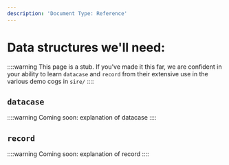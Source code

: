 ```yaml
---
description: 'Document Type: Reference'
---
```


# Data structures we'll need:

::::warning
This page is a stub. If you've made it this far, we are confident in your ability to learn `datacase` and `record` from their extensive use in the various demo cogs in `sire/`
::::

## `datacase`

::::warning
Coming soon: explanation of datacase
::::


## `record`

::::warning
Coming soon: explanation of record
::::

